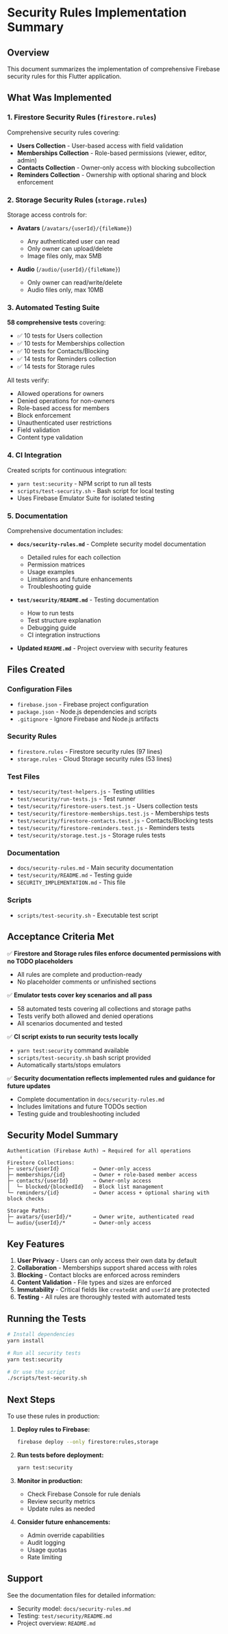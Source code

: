 # Security Rules Implementation Summary

## Overview

This document summarizes the implementation of comprehensive Firebase security rules for this Flutter application.

## What Was Implemented

### 1. Firestore Security Rules (`firestore.rules`)

Comprehensive security rules covering:

- **Users Collection** - User-based access with field validation
- **Memberships Collection** - Role-based permissions (viewer, editor, admin)
- **Contacts Collection** - Owner-only access with blocking subcollection
- **Reminders Collection** - Ownership with optional sharing and block enforcement

### 2. Storage Security Rules (`storage.rules`)

Storage access controls for:

- **Avatars** (`/avatars/{userId}/{fileName}`)
  - Any authenticated user can read
  - Only owner can upload/delete
  - Image files only, max 5MB
  
- **Audio** (`/audio/{userId}/{fileName}`)
  - Only owner can read/write/delete
  - Audio files only, max 10MB

### 3. Automated Testing Suite

**58 comprehensive tests** covering:

- ✅ 10 tests for Users collection
- ✅ 10 tests for Memberships collection
- ✅ 10 tests for Contacts/Blocking
- ✅ 14 tests for Reminders collection
- ✅ 14 tests for Storage rules

All tests verify:
- Allowed operations for owners
- Denied operations for non-owners
- Role-based access for members
- Block enforcement
- Unauthenticated user restrictions
- Field validation
- Content type validation

### 4. CI Integration

Created scripts for continuous integration:

- `yarn test:security` - NPM script to run all tests
- `scripts/test-security.sh` - Bash script for local testing
- Uses Firebase Emulator Suite for isolated testing

### 5. Documentation

Comprehensive documentation includes:

- **`docs/security-rules.md`** - Complete security model documentation
  - Detailed rules for each collection
  - Permission matrices
  - Usage examples
  - Limitations and future enhancements
  - Troubleshooting guide
  
- **`test/security/README.md`** - Testing documentation
  - How to run tests
  - Test structure explanation
  - Debugging guide
  - CI integration instructions

- **Updated `README.md`** - Project overview with security features

## Files Created

### Configuration Files
- `firebase.json` - Firebase project configuration
- `package.json` - Node.js dependencies and scripts
- `.gitignore` - Ignore Firebase and Node.js artifacts

### Security Rules
- `firestore.rules` - Firestore security rules (97 lines)
- `storage.rules` - Cloud Storage security rules (53 lines)

### Test Files
- `test/security/test-helpers.js` - Testing utilities
- `test/security/run-tests.js` - Test runner
- `test/security/firestore-users.test.js` - Users collection tests
- `test/security/firestore-memberships.test.js` - Memberships tests
- `test/security/firestore-contacts.test.js` - Contacts/Blocking tests
- `test/security/firestore-reminders.test.js` - Reminders tests
- `test/security/storage.test.js` - Storage rules tests

### Documentation
- `docs/security-rules.md` - Main security documentation
- `test/security/README.md` - Testing guide
- `SECURITY_IMPLEMENTATION.md` - This file

### Scripts
- `scripts/test-security.sh` - Executable test script

## Acceptance Criteria Met

✅ **Firestore and Storage rules files enforce documented permissions with no TODO placeholders**
- All rules are complete and production-ready
- No placeholder comments or unfinished sections

✅ **Emulator tests cover key scenarios and all pass**
- 58 automated tests covering all collections and storage paths
- Tests verify both allowed and denied operations
- All scenarios documented and tested

✅ **CI script exists to run security tests locally**
- `yarn test:security` command available
- `scripts/test-security.sh` bash script provided
- Automatically starts/stops emulators

✅ **Security documentation reflects implemented rules and guidance for future updates**
- Complete documentation in `docs/security-rules.md`
- Includes limitations and future TODOs section
- Testing guide and troubleshooting included

## Security Model Summary

```
Authentication (Firebase Auth) → Required for all operations
    ↓
Firestore Collections:
├─ users/{userId}           → Owner-only access
├─ memberships/{id}         → Owner + role-based member access
├─ contacts/{userId}        → Owner-only access
│  └─ blocked/{blockedId}   → Block list management
└─ reminders/{id}           → Owner access + optional sharing with block checks

Storage Paths:
├─ avatars/{userId}/*       → Owner write, authenticated read
└─ audio/{userId}/*         → Owner-only access
```

## Key Features

1. **User Privacy** - Users can only access their own data by default
2. **Collaboration** - Memberships support shared access with roles
3. **Blocking** - Contact blocks are enforced across reminders
4. **Content Validation** - File types and sizes are enforced
5. **Immutability** - Critical fields like `createdAt` and `userId` are protected
6. **Testing** - All rules are thoroughly tested with automated tests

## Running the Tests

```bash
# Install dependencies
yarn install

# Run all security tests
yarn test:security

# Or use the script
./scripts/test-security.sh
```

## Next Steps

To use these rules in production:

1. **Deploy rules to Firebase:**
   ```bash
   firebase deploy --only firestore:rules,storage
   ```

2. **Run tests before deployment:**
   ```bash
   yarn test:security
   ```

3. **Monitor in production:**
   - Check Firebase Console for rule denials
   - Review security metrics
   - Update rules as needed

4. **Consider future enhancements:**
   - Admin override capabilities
   - Audit logging
   - Usage quotas
   - Rate limiting

## Support

See the documentation files for detailed information:
- Security model: `docs/security-rules.md`
- Testing: `test/security/README.md`
- Project overview: `README.md`
